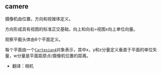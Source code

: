 ## camere

摄像机由位置，方向和视锥体定义。

方向形成具有视图的标准正交基础，向上和向右=视图x向上单位向量。

观察平截头体由6个平面定义。

每个平面由一个[`Cartesian4`](https://cesiumjs.org/Cesium/Build/Documentation/Cartesian4.html)对象表示，其中x，y和z分量定义垂直于平面的单位矢量，w分量是平面距原点/摄像机位置的距离。

* 翻译：相机





